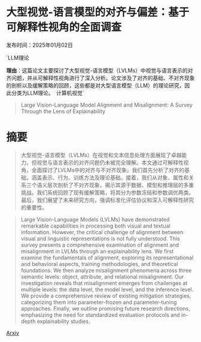 # 大型视觉-语言模型的对齐与偏差：基于可解释性视角的全面调查

发布时间：2025年01月02日

`LLM理论

**理由**：这篇论文主要探讨了大型视觉-语言模型（LVLMs）中视觉与语言表示的对齐问题，并从可解释性视角进行了深入分析。论文涉及了对齐的基础、不对齐现象的剖析以及缓解策略的回顾，这些都是对大型语言模型（LLM）的理论研究，因此分类为LLM理论。` `计算机视觉`

> Large Vision-Language Model Alignment and Misalignment: A Survey Through the Lens of Explainability

# 摘要

> 大型视觉-语言模型（LVLMs）在视觉和文本信息处理方面展现了卓越能力，但视觉与语言表示的对齐问题仍未被完全理解。本文通过可解释性视角，全面探讨了LVLMs中的对齐与不对齐现象。我们首先分析了对齐的基础，涵盖表示、行为、训练方法及理论基础。接着，我们从对象、属性和关系三个语义层次剖析了不对齐现象，揭示其源于数据、模型和推理层的多重挑战。我们系统回顾了现有缓解策略，将其分为参数冻结和参数调优两类。最后，我们展望了未来研究方向，强调标准化评估协议和深入可解释性研究的重要性。

> Large Vision-Language Models (LVLMs) have demonstrated remarkable capabilities in processing both visual and textual information. However, the critical challenge of alignment between visual and linguistic representations is not fully understood. This survey presents a comprehensive examination of alignment and misalignment in LVLMs through an explainability lens. We first examine the fundamentals of alignment, exploring its representational and behavioral aspects, training methodologies, and theoretical foundations. We then analyze misalignment phenomena across three semantic levels: object, attribute, and relational misalignment. Our investigation reveals that misalignment emerges from challenges at multiple levels: the data level, the model level, and the inference level. We provide a comprehensive review of existing mitigation strategies, categorizing them into parameter-frozen and parameter-tuning approaches. Finally, we outline promising future research directions, emphasizing the need for standardized evaluation protocols and in-depth explainability studies.

[Arxiv](https://arxiv.org/abs/2501.01346)